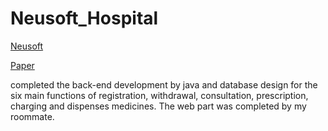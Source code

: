 # Neusoft_Hospital

[Neusoft](https://www.neusoft.com/jp/)

[Paper](https://webvpn.neu.edu.cn/https/77726476706e69737468656265737421fbf952d2243e635930068cb8/kcms/detail/detail.aspx?dbcode=CJFD&filename=SDDZ202104037&v=MjUxMTMzenFxQnRHRnJDVVI3aWZadVpzRnlybldyekFOaW5QZExHNEhORE1xNDlHWTRRS0RIODR2UjRUNmo1NE8=&uid=WEEvREcwSlJHSldSdmVqMVc3NWZPemM1ZmUrRC8vUjc1UE8yNE02dDlVYz0=$9A4hF_YAuvQ5obgVAqNKPCYcEjKensW4ggI8Fm4gTkoUKaID8j8gFw!!)

completed the back-end development by java and database design for the six main functions of registration, withdrawal, consultation, prescription, charging and dispenses medicines. The web part was completed by my roommate.
